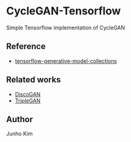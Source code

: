 # CycleGAN-Tensorflow
Simple Tensorflow implementation of CycleGAN

## Reference
* [tensorflow-generative-model-collections](https://github.com/hwalsuklee/tensorflow-generative-model-collections)

## Related works
* [DiscoGAN](https://github.com/taki0112/DiscoGAN-Tensorflow)
* [TripleGAN](https://github.com/taki0112/TripleGAN-Tensorflow)

## Author
Junho Kim
